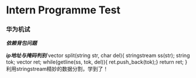 # Intern Programme Test 


### 华为机试 
***依赖背包问题***

***ip地址与掩码判别***
vector<string> split(string str, char del){
 stringstream ss(str);
 string tok;
 vector<string> ret;
 while(getline(ss, tok, del)){
 ret.push_back(tok);}
 return ret;
 }
 利用stringstream精妙的数据分割，学到了！
